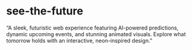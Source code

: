 # see-the-future
“A sleek, futuristic web experience featuring AI-powered predictions, dynamic upcoming events, and stunning animated visuals. Explore what tomorrow holds with an interactive, neon-inspired design.”
